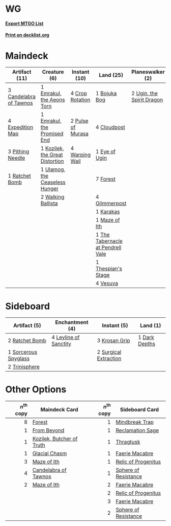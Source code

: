 # WG

#### [Export MTGO List](../collection/WG/WG.txt)
#### [Print on decklist.org](http://decklist.org/?deckmain=2%09All%20Is%20Dust%0A4%09Ancient%20Stirrings%0A1%09Bojuka%20Bog%0A3%09Candelabra%20of%20Tawnos%0A4%09Cloudpost%0A4%09Crop%20Rotation%0A1%09Emrakul,%20the%20Aeons%20Torn%0A1%09Emrakul,%20the%20Promised%20End%0A4%09Expedition%20Map%0A1%09Eye%20of%20Ugin%0A7%09Forest%0A4%09Glimmerpost%0A1%09Karakas%0A1%09Kozilek,%20the%20Great%20Distortion%0A1%09Maze%20of%20Ith%0A3%09Pithing%20Needle%0A2%09Pulse%20of%20Murasa%0A1%09Ratchet%20Bomb%0A1%09The%20Tabernacle%20at%20Pendrell%20Vale%0A1%09Thespian's%20Stage%0A2%09Ugin,%20the%20Spirit%20Dragon%0A1%09Ulamog,%20the%20Ceaseless%20Hunger%0A4%09Vesuva%0A2%09Walking%20Ballista%0A4%09Warping%20Wail&deckside=1%09Dark%20Depths%0A3%09Krosan%20Grip%0A4%09Leyline%20of%20Sanctity%0A2%09Ratchet%20Bomb%0A1%09Sorcerous%20Spyglass%0A2%09Surgical%20Extraction%0A2%09Trinisphere)
# Maindeck

|                                          Artifact (11)                                          |                                               Creature (6)                                               |                                        Instant (10)                                        |                                                 Land (25)                                                  |                                          Planeswalker (2)                                          |                                         Sorcery (6)                                          |
|-------------------------------------------------------------------------------------------------|----------------------------------------------------------------------------------------------------------|--------------------------------------------------------------------------------------------|------------------------------------------------------------------------------------------------------------|----------------------------------------------------------------------------------------------------|----------------------------------------------------------------------------------------------|
|3 [Candelabra of Tawnos](http://gatherer.wizards.com/Pages/Card/Details.aspx?multiverseid=202627)|1 [Emrakul, the Aeons Torn](http://gatherer.wizards.com/Pages/Card/Details.aspx?multiverseid=397905)      |4 [Crop Rotation](http://gatherer.wizards.com/Pages/Card/Details.aspx?multiverseid=417430)  |1 [Bojuka Bog](http://gatherer.wizards.com/Pages/Card/Details.aspx?multiverseid=247536)                     |2 [Ugin, the Spirit Dragon](http://gatherer.wizards.com/Pages/Card/Details.aspx?multiverseid=394086)|2 [All Is Dust](http://gatherer.wizards.com/Pages/Card/Details.aspx?multiverseid=397750)      |
|4 [Expedition Map](http://gatherer.wizards.com/Pages/Card/Details.aspx?multiverseid=397742)      |1 [Emrakul, the Promised End](http://gatherer.wizards.com/Pages/Card/Details.aspx?multiverseid=414295)    |2 [Pulse of Murasa](http://gatherer.wizards.com/Pages/Card/Details.aspx?multiverseid=407651)|4 [Cloudpost](http://gatherer.wizards.com/Pages/Card/Details.aspx?multiverseid=49050)                       |                                                                                                    |4 [Ancient Stirrings](http://gatherer.wizards.com/Pages/Card/Details.aspx?multiverseid=442148)|
|3 [Pithing Needle](http://gatherer.wizards.com/Pages/Card/Details.aspx?multiverseid=425815)      |1 [Kozilek, the Great Distortion](http://gatherer.wizards.com/Pages/Card/Details.aspx?multiverseid=407514)|4 [Warping Wail](http://gatherer.wizards.com/Pages/Card/Details.aspx?multiverseid=407522)   |1 [Eye of Ugin](http://gatherer.wizards.com/Pages/Card/Details.aspx?multiverseid=397726)                    |                                                                                                    |                                                                                              |
|1 [Ratchet Bomb](http://gatherer.wizards.com/Pages/Card/Details.aspx?multiverseid=205482)        |1 [Ulamog, the Ceaseless Hunger](http://gatherer.wizards.com/Pages/Card/Details.aspx?multiverseid=402079) |                                                                                            |7 [Forest](http://gatherer.wizards.com/Pages/Card/Details.aspx?multiverseid=439605)                         |                                                                                                    |                                                                                              |
|                                                                                                 |2 [Walking Ballista](http://gatherer.wizards.com/Pages/Card/Details.aspx?multiverseid=423848)             |                                                                                            |4 [Glimmerpost](http://gatherer.wizards.com/Pages/Card/Details.aspx?multiverseid=209043)                    |                                                                                                    |                                                                                              |
|                                                                                                 |                                                                                                          |                                                                                            |1 [Karakas](http://gatherer.wizards.com/Pages/Card/Details.aspx?multiverseid=201198)                        |                                                                                                    |                                                                                              |
|                                                                                                 |                                                                                                          |                                                                                            |1 [Maze of Ith](http://gatherer.wizards.com/Pages/Card/Details.aspx?multiverseid=201263)                    |                                                                                                    |                                                                                              |
|                                                                                                 |                                                                                                          |                                                                                            |1 [The Tabernacle at Pendrell Vale](http://gatherer.wizards.com/Pages/Card/Details.aspx?multiverseid=201236)|                                                                                                    |                                                                                              |
|                                                                                                 |                                                                                                          |                                                                                            |1 [Thespian's Stage](http://gatherer.wizards.com/Pages/Card/Details.aspx?multiverseid=366353)               |                                                                                                    |                                                                                              |
|                                                                                                 |                                                                                                          |                                                                                            |4 [Vesuva](http://gatherer.wizards.com/Pages/Card/Details.aspx?multiverseid=287332)                         |                                                                                                    |                                                                                              |


# Sideboard

|                                         Artifact (5)                                          |                                        Enchantment (4)                                         |                                          Instant (5)                                           |                                        Land (1)                                        |
|-----------------------------------------------------------------------------------------------|------------------------------------------------------------------------------------------------|------------------------------------------------------------------------------------------------|----------------------------------------------------------------------------------------|
|2 [Ratchet Bomb](http://gatherer.wizards.com/Pages/Card/Details.aspx?multiverseid=205482)      |4 [Leyline of Sanctity](http://gatherer.wizards.com/Pages/Card/Details.aspx?multiverseid=397677)|3 [Krosan Grip](http://gatherer.wizards.com/Pages/Card/Details.aspx?multiverseid=370557)        |1 [Dark Depths](http://gatherer.wizards.com/Pages/Card/Details.aspx?multiverseid=416746)|
|1 [Sorcerous Spyglass](http://gatherer.wizards.com/Pages/Card/Details.aspx?multiverseid=435407)|                                                                                                |2 [Surgical Extraction](http://gatherer.wizards.com/Pages/Card/Details.aspx?multiverseid=397706)|                                                                                        |
|2 [Trinisphere](http://gatherer.wizards.com/Pages/Card/Details.aspx?multiverseid=425823)       |                                                                                                |                                                                                                |                                                                                        |


# Other Options

|*n*<sup>th</sup> copy|                                           Maindeck Card                                            |*n*<sup>th</sup> copy|                                        Sideboard Card                                         |
|--------------------:|----------------------------------------------------------------------------------------------------|--------------------:|-----------------------------------------------------------------------------------------------|
|                    8|[Forest](http://gatherer.wizards.com/Pages/Card/Details.aspx?multiverseid=439605)                   |                    1|[Mindbreak Trap](http://gatherer.wizards.com/Pages/Card/Details.aspx?multiverseid=197532)      |
|                    1|[From Beyond](http://gatherer.wizards.com/Pages/Card/Details.aspx?multiverseid=401893)              |                    1|[Reclamation Sage](http://gatherer.wizards.com/Pages/Card/Details.aspx?multiverseid=430359)    |
|                    1|[Kozilek, Butcher of Truth](http://gatherer.wizards.com/Pages/Card/Details.aspx?multiverseid=397668)|                    1|[Thragtusk](http://gatherer.wizards.com/Pages/Card/Details.aspx?multiverseid=425968)           |
|                    1|[Glacial Chasm](http://gatherer.wizards.com/Pages/Card/Details.aspx?multiverseid=184631)            |                    1|[Faerie Macabre](http://gatherer.wizards.com/Pages/Card/Details.aspx?multiverseid=370410)      |
|                    3|[Maze of Ith](http://gatherer.wizards.com/Pages/Card/Details.aspx?multiverseid=201263)              |                    1|[Relic of Progenitus](http://gatherer.wizards.com/Pages/Card/Details.aspx?multiverseid=205326) |
|                    4|[Candelabra of Tawnos](http://gatherer.wizards.com/Pages/Card/Details.aspx?multiverseid=202627)     |                    1|[Sphere of Resistance](http://gatherer.wizards.com/Pages/Card/Details.aspx?multiverseid=383106)|
|                    2|[Maze of Ith](http://gatherer.wizards.com/Pages/Card/Details.aspx?multiverseid=201263)              |                    2|[Faerie Macabre](http://gatherer.wizards.com/Pages/Card/Details.aspx?multiverseid=370410)      |
|                     |                                                                                                    |                    2|[Relic of Progenitus](http://gatherer.wizards.com/Pages/Card/Details.aspx?multiverseid=205326) |
|                     |                                                                                                    |                    3|[Faerie Macabre](http://gatherer.wizards.com/Pages/Card/Details.aspx?multiverseid=370410)      |
|                     |                                                                                                    |                    2|[Sphere of Resistance](http://gatherer.wizards.com/Pages/Card/Details.aspx?multiverseid=383106)|

